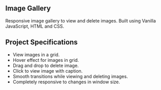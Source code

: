 ## Image Gallery

Responsive image gallery to view and delete images. Built using Vanilla JavaScript, HTML and CSS.

## Project Specifications

- View images in a grid.
- Hover effect for images in grid.
- Drag and drop to delete image.
- Click to view image with caption.
- Smooth transitions while viewing and deleting images.
- Completely responsive to changes in window size.
